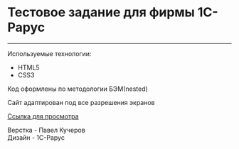# Тестовое задание для фирмы 1С-Рарус
------

Используемые технологии:
* HTML5
* CSS3

Код оформлены по методологии БЭМ(nested)

Сайт адаптирован под все разрешения экранов

[Ссылка для просмотра](https://devkucherov.github.io/test_1c-rarus)

Верстка - Павел Кучеров  
Дизайн - 1С-Рарус
